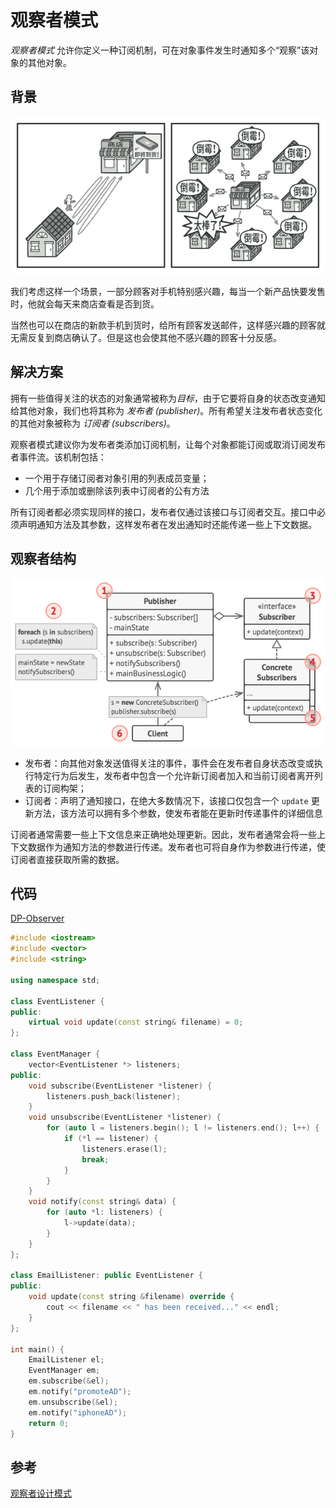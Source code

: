 # 观察者模式

*观察者模式* 允许你定义一种订阅机制，可在对象事件发生时通知多个“观察”该对象的其他对象。

## 背景

![访问商店或发送垃圾邮件](../../assets/imgs/DP-observer-background.png)

我们考虑这样一个场景，一部分顾客对手机特别感兴趣，每当一个新产品快要发售时，他就会每天来商店查看是否到货。

当然也可以在商店的新款手机到货时，给所有顾客发送邮件，这样感兴趣的顾客就无需反复到商店确认了。但是这也会使其他不感兴趣的顾客十分反感。

## 解决方案

拥有一些值得关注的状态的对象通常被称为*目标*，由于它要将自身的状态改变通知给其他对象，我们也将其称为 *发布者 (publisher)*。所有希望关注发布者状态变化的其他对象被称为 *订阅者 (subscribers)*。

观察者模式建议你为发布者类添加订阅机制，让每个对象都能订阅或取消订阅发布者事件流。该机制包括：

- 一个用于存储订阅者对象引用的列表成员变量；
- 几个用于添加或删除该列表中订阅者的公有方法

所有订阅者都必须实现同样的接口，发布者仅通过该接口与订阅者交互。接口中必须声明通知方法及其参数，这样发布者在发出通知时还能传递一些上下文数据。

## 观察者结构

![观察者设计模式的结构](../../assets/imgs/DP-observer-structure.png)

- 发布者：向其他对象发送值得关注的事件，事件会在发布者自身状态改变或执行特定行为后发生，发布者中包含一个允许新订阅者加入和当前订阅者离开列表的订阅构架；
- 订阅者：声明了通知接口，在绝大多数情况下，该接口仅包含一个 `update` 更新方法，该方法可以拥有多个参数，使发布者能在更新时传递事件的详细信息

订阅者通常需要一些上下文信息来正确地处理更新。因此，发布者通常会将一些上下文数据作为通知方法的参数进行传递。发布者也可将自身作为参数进行传递，使订阅者直接获取所需的数据。

## 代码

[DP-Observer](../../assets/codes/DP-Observer.cpp)

```c++
#include <iostream>
#include <vector>
#include <string>

using namespace std;

class EventListener {
public:
    virtual void update(const string& filename) = 0;
};

class EventManager {
    vector<EventListener *> listeners;
public:
    void subscribe(EventListener *listener) {
        listeners.push_back(listener);
    }
    void unsubscribe(EventListener *listener) {
        for (auto l = listeners.begin(); l != listeners.end(); l++) {
            if (*l == listener) {
                listeners.erase(l);
                break;
            }
        }
    }
    void notify(const string& data) {
        for (auto *l: listeners) {
            l->update(data);
        }
    }
};

class EmailListener: public EventListener {
public:
    void update(const string &filename) override {
        cout << filename << " has been received..." << endl;
    }
};

int main() {
    EmailListener el;
    EventManager em;
    em.subscribe(&el);
    em.notify("promoteAD");
    em.unsubscribe(&el);
    em.notify("iphoneAD");
    return 0;
}
```

## 参考

[观察者设计模式](https://refactoringguru.cn/design-patterns/observer)